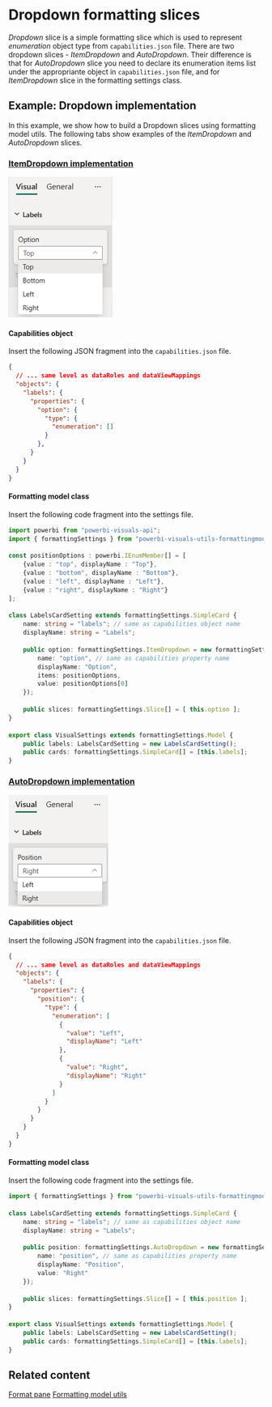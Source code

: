 # Dropdown formatting slices

*Dropdown* slice is a simple formatting slice which is used to represent *enumeration* object type from `capabilities.json` file.
There are two dropdown slices - *ItemDropdown* and *AutoDropdown*.
Their difference is that for *AutoDropdown* slice you need to declare its enumeration items list under the appropriante object in `capabilities.json` file, and for *ItemDropdown* slice in the formatting settings class.

## Example: Dropdown implementation

In this example, we show how to build a Dropdown slices using formatting model utils.
The following tabs show examples of the *ItemDropdown* and *AutoDropdown* slices.

### [ItemDropdown implementation](#tab/itemDropdown)

![Screenshot of an ItemDropdown.](media/format-pane/item-dropdown.png)

#### Capabilities object

Insert the following JSON fragment into the `capabilities.json` file.

```json
{
  // ... same level as dataRoles and dataViewMappings
  "objects": {
    "labels": {
      "properties": {
        "option": {
          "type": {
            "enumeration": []
          }
        },
      }
    }
  }
}
```

#### Formatting model class

Insert the following code fragment into the settings file.

```typescript
import powerbi from "powerbi-visuals-api";
import { formattingSettings } from "powerbi-visuals-utils-formattingmodel";

const positionOptions : powerbi.IEnumMember[] = [
    {value : "top", displayName : "Top"}, 
    {value : "bottom", displayName : "Bottom"},
    {value : "left", displayName : "Left"}, 
    {value : "right", displayName : "Right"}
];

class LabelsCardSetting extends formattingSettings.SimpleCard {
    name: string = "labels"; // same as capabilities object name
    displayName: string = "Labels";

    public option: formattingSettings.ItemDropdown = new formattingSettings.ItemDropdown({
        name: "option", // same as capabilities property name
        displayName: "Option",
        items: positionOptions,
        value: positionOptions[0] 
    });

    public slices: formattingSettings.Slice[] = [ this.option ];
}

export class VisualSettings extends formattingSettings.Model {
    public labels: LabelsCardSetting = new LabelsCardSetting();
    public cards: formattingSettings.SimpleCard[] = [this.labels];
}
```

### [AutoDropdown implementation](#tab/autoDropdown)

![Screenshot of an AutoDropdown.](media/format-pane/auto-dropdown.png)

#### Capabilities object

Insert the following JSON fragment into the `capabilities.json` file.

```json
{
  // ... same level as dataRoles and dataViewMappings
  "objects": {
    "labels": {
      "properties": {
        "position": {
          "type": {
            "enumeration": [
              {
                "value": "Left",
                "displayName": "Left"
              },
              {
                "value": "Right",
                "displayName": "Right"
              }
            ]
          }
        }
      }
    }
  }
}
```

#### Formatting model class

Insert the following code fragment into the settings file.

```typescript
import { formattingSettings } from "powerbi-visuals-utils-formattingmodel";

class LabelsCardSetting extends formattingSettings.SimpleCard {
    name: string = "labels"; // same as capabilities object name
    displayName: string = "Labels";

    public position: formattingSettings.AutoDropdown = new formattingSettings.AutoDropdown({
        name: "position", // same as capabilities property name
        displayName: "Position",
        value: "Right"
    });

    public slices: formattingSettings.Slice[] = [ this.position ];
}

export class VisualSettings extends formattingSettings.Model {
    public labels: LabelsCardSetting = new LabelsCardSetting();
    public cards: formattingSettings.SimpleCard[] = [this.labels];
}
```

## Related content

[Format pane](format-pane-general.md)
[Formatting model utils](utils-formatting-model.md)